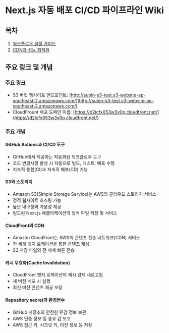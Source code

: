 # Next.js 자동 배포 CI/CD 파이프라인 Wiki

## 목차
1. [워크플로우 설정 가이드](workflow-guide.md)
2. [CDN과 성능 최적화](cdn-performance.md)

## 주요 링크 및 개념

### 주요 링크
- S3 버킷 웹사이트 엔드포인트: [http://subin-s3-test.s3-website-ap-southeast-2.amazonaws.com/](http://subin-s3-test.s3-website-ap-southeast-2.amazonaws.com/)
- CloudFrount 배포 도메인 이름: [https://d2icfx053w3v0p.cloudfront.net/](https://d2icfx053w3v0p.cloudfront.net/)

### 주요 개념

#### GitHub Actions과 CI/CD 도구
- GitHub에서 제공하는 자동화된 워크플로우 도구
- 코드 변경사항 발생 시 자동으로 빌드, 테스트, 배포 수행
- 지속적 통합(CI)과 지속적 배포(CD) 가능

#### S3와 스토리지
- Amazon S3(Simple Storage Service)는 AWS의 클라우드 스토리지 서비스
- 정적 웹사이트 호스팅 가능
- 높은 내구성과 가용성 제공
- 빌드된 Next.js 애플리케이션의 정적 파일 저장 및 서비스

#### CloudFront와 CDN
- Amazon CloudFront는 AWS의 콘텐츠 전송 네트워크(CDN) 서비스
- 전 세계 엣지 로케이션을 통한 콘텐츠 캐싱
- S3 저장 파일의 전 세계 빠른 전송

#### 캐시 무효화(Cache Invalidation)
- CloudFront 엣지 로케이션의 캐시 강제 새로고침
- 새 버전 배포 시 실행
- 최신 버전 콘텐츠 제공 보장

#### Repository secret과 환경변수
- GitHub 저장소의 안전한 민감 정보 보관
- AWS 인증 정보 등 중요 값 보호
- AWS 접근 키, 시크릿 키, 리전 정보 등 저장